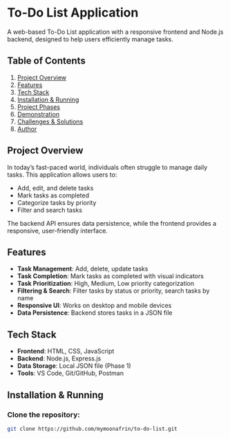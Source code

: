 # To-Do List Application

A web-based To-Do List application with a responsive frontend and Node.js backend, designed to help users efficiently manage tasks.


## Table of Contents
1. [Project Overview](#project-overview)
2. [Features](#features)
3. [Tech Stack](#tech-stack)
4. [Installation & Running](#installation--running)
5. [Project Phases](#project-phases)
6. [Demonstration](#demonstration)
7. [Challenges & Solutions](#challenges--solutions)
8. [Author](#author)


## Project Overview
In today’s fast-paced world, individuals often struggle to manage daily tasks. This application allows users to:

- Add, edit, and delete tasks
- Mark tasks as completed
- Categorize tasks by priority
- Filter and search tasks

The backend API ensures data persistence, while the frontend provides a responsive, user-friendly interface.


## Features
- **Task Management**: Add, delete, update tasks  
- **Task Completion**: Mark tasks as completed with visual indicators  
- **Task Prioritization**: High, Medium, Low priority categorization  
- **Filtering & Search**: Filter tasks by status or priority, search tasks by name  
- **Responsive UI**: Works on desktop and mobile devices  
- **Data Persistence**: Backend stores tasks in a JSON file 


## Tech Stack
- **Frontend**: HTML, CSS, JavaScript  
- **Backend**: Node.js, Express.js  
- **Data Storage**: Local JSON file (Phase 1)
- **Tools**: VS Code, Git/GitHub, Postman  


## Installation & Running

### Clone the repository:
```bash
git clone https://github.com/mymoonafrin/to-do-list.git
